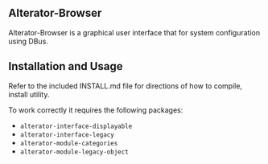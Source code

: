 ## Alterator-Browser

Alterator-Browser is a graphical user interface that for system configuration using DBus.

## Installation and Usage

Refer to the included INSTALL.md file for directions of how to compile, install utility.

To work correctly it requires the following packages:
- `alterator-interface-displayable`
- `alterator-interface-legacy`
- `alterator-module-categories`
- `alterator-module-legacy-object`
